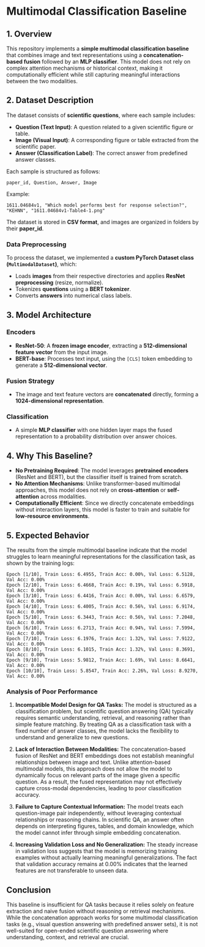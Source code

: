 # Multimodal Classification Baseline
## 1. Overview

This repository implements a **simple multimodal classification baseline** that combines image and text representations using a **concatenation-based fusion** followed by an **MLP classifier**. This model does not rely on complex attention mechanisms or historical context, making it computationally efficient while still capturing meaningful interactions between the two modalities.

## 2. Dataset Description

The dataset consists of **scientific questions**, where each sample includes:
- **Question (Text Input)**: A question related to a given scientific figure or table.
- **Image (Visual Input)**: A corresponding figure or table extracted from the scientific paper.
- **Answer (Classification Label)**: The correct answer from predefined answer classes.

Each sample is structured as follows:
```
paper_id, Question, Answer, Image
```

Example:

```
1611.04684v1, "Which model performs best for response selection?", "KEHNN", "1611.04684v1-Table4-1.png"
```
The dataset is stored in **CSV format**, and images are organized in folders by their **paper_id**.

### **Data Preprocessing**
To process the dataset, we implemented a **custom PyTorch Dataset class (`MultimodalDataset`)**, which:
- Loads **images** from their respective directories and applies **ResNet preprocessing** (resize, normalize).
- Tokenizes **questions** using a **BERT tokenizer**.
- Converts **answers** into numerical class labels.

## 3. Model Architecture

### **Encoders**
- **ResNet-50**: A **frozen image encoder**, extracting a **512-dimensional feature vector** from the input image.
- **BERT-base**: Processes text input, using the `[CLS]` token embedding to generate a **512-dimensional vector**.

### **Fusion Strategy**
- The image and text feature vectors are **concatenated** directly, forming a **1024-dimensional representation**.

### **Classification**
- A simple **MLP classifier** with one hidden layer maps the fused representation to a probability distribution over answer choices.

## 4. Why This Baseline?

- **No Pretraining Required**: The model leverages **pretrained encoders** (ResNet and BERT), but the classifier itself is trained from scratch.
- **No Attention Mechanisms**: Unlike transformer-based multimodal approaches, this model does not rely on **cross-attention** or **self-attention** across modalities.
- **Computationally Efficient**: Since we directly concatenate embeddings without interaction layers, this model is faster to train and suitable for **low-resource environments**.

## 5. Expected Behavior

The results from the simple multimodal baseline indicate that the model struggles to learn meaningful representations for the classification task, as shown by the training logs:

```
Epoch [1/10], Train Loss: 6.4955, Train Acc: 0.00%, Val Loss: 6.5128, Val Acc: 0.00%
Epoch [2/10], Train Loss: 6.4668, Train Acc: 0.19%, Val Loss: 6.5918, Val Acc: 0.00%
Epoch [3/10], Train Loss: 6.4416, Train Acc: 0.00%, Val Loss: 6.6579, Val Acc: 0.00%
Epoch [4/10], Train Loss: 6.4005, Train Acc: 0.56%, Val Loss: 6.9174, Val Acc: 0.00%
Epoch [5/10], Train Loss: 6.3443, Train Acc: 0.56%, Val Loss: 7.2048, Val Acc: 0.00%
Epoch [6/10], Train Loss: 6.2713, Train Acc: 0.94%, Val Loss: 7.5994, Val Acc: 0.00%
Epoch [7/10], Train Loss: 6.1976, Train Acc: 1.32%, Val Loss: 7.9122, Val Acc: 0.00%
Epoch [8/10], Train Loss: 6.1015, Train Acc: 1.32%, Val Loss: 8.3691, Val Acc: 0.00%
Epoch [9/10], Train Loss: 5.9812, Train Acc: 1.69%, Val Loss: 8.6641, Val Acc: 0.00%
Epoch [10/10], Train Loss: 5.8547, Train Acc: 2.26%, Val Loss: 8.9270, Val Acc: 0.00%
```

### Analysis of Poor Performance

1. **Incompatible Model Design for QA Tasks:**
    The model is structured as a classification problem, but scientific question answering (QA) typically requires semantic understanding, retrieval, and reasoning rather than simple feature matching. By treating QA as a classification task with a fixed number of answer classes, the model lacks the flexibility to understand and generalize to new questions.

2. **Lack of Interaction Between Modalities:**
    The concatenation-based fusion of ResNet and BERT embeddings does not establish meaningful relationships between image and text.
Unlike attention-based multimodal models, this approach does not allow the model to dynamically focus on relevant parts of the image given a specific question.
As a result, the fused representation may not effectively capture cross-modal dependencies, leading to poor classification accuracy.
3. **Failure to Capture Contextual Information:**
    The model treats each question-image pair independently, without leveraging contextual relationships or reasoning chains.
In scientific QA, an answer often depends on interpreting figures, tables, and domain knowledge, which the model cannot infer through simple embedding concatenation.
4. **Increasing Validation Loss and No Generalization:**
    The steady increase in validation loss suggests that the model is memorizing training examples without actually learning meaningful generalizations.
The fact that validation accuracy remains at 0.00% indicates that the learned features are not transferable to unseen data.
## Conclusion
This baseline is insufficient for QA tasks because it relies solely on feature extraction and naive fusion without reasoning or retrieval mechanisms. While the concatenation approach works for some multimodal classification tasks (e.g., visual question answering with predefined answer sets), it is not well-suited for open-ended scientific question answering where understanding, context, and retrieval are crucial.
